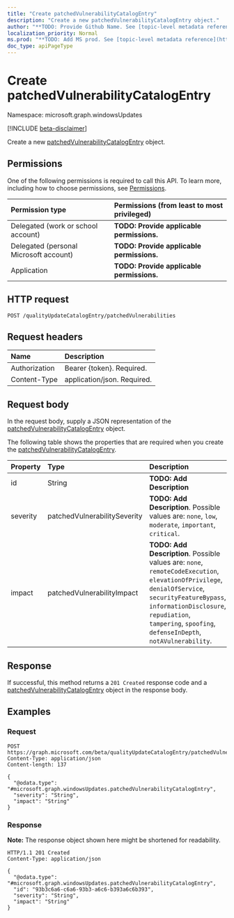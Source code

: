 ```yaml
---
title: "Create patchedVulnerabilityCatalogEntry"
description: "Create a new patchedVulnerabilityCatalogEntry object."
author: "**TODO: Provide Github Name. See [topic-level metadata reference](https://msgo.azurewebsites.net/add/document/guidelines/metadata.html#topic-level-metadata)**"
localization_priority: Normal
ms.prod: "**TODO: Add MS prod. See [topic-level metadata reference](https://msgo.azurewebsites.net/add/document/guidelines/metadata.html#topic-level-metadata)**"
doc_type: apiPageType
---
```


# Create patchedVulnerabilityCatalogEntry
Namespace: microsoft.graph.windowsUpdates

[!INCLUDE [beta-disclaimer](../../includes/beta-disclaimer.md)]

Create a new [patchedVulnerabilityCatalogEntry](../resources/windowsupdates-patchedvulnerabilitycatalogentry.md) object.

## Permissions
One of the following permissions is required to call this API. To learn more, including how to choose permissions, see [Permissions](/graph/permissions-reference).

|Permission type|Permissions (from least to most privileged)|
|:---|:---|
|Delegated (work or school account)|**TODO: Provide applicable permissions.**|
|Delegated (personal Microsoft account)|**TODO: Provide applicable permissions.**|
|Application|**TODO: Provide applicable permissions.**|

## HTTP request

<!-- {
  "blockType": "ignored"
}
-->
``` http
POST /qualityUpdateCatalogEntry/patchedVulnerabilities
```

## Request headers
|Name|Description|
|:---|:---|
|Authorization|Bearer {token}. Required.|
|Content-Type|application/json. Required.|

## Request body
In the request body, supply a JSON representation of the [patchedVulnerabilityCatalogEntry](../resources/windowsupdates-patchedvulnerabilitycatalogentry.md) object.

The following table shows the properties that are required when you create the [patchedVulnerabilityCatalogEntry](../resources/windowsupdates-patchedvulnerabilitycatalogentry.md).

|Property|Type|Description|
|:---|:---|:---|
|id|String|**TODO: Add Description**|
|severity|patchedVulnerabilitySeverity|**TODO: Add Description**. Possible values are: `none`, `low`, `moderate`, `important`, `critical`.|
|impact|patchedVulnerabilityImpact|**TODO: Add Description**. Possible values are: `none`, `remoteCodeExecution`, `elevationOfPrivilege`, `denialOfService`, `securityFeatureBypass`, `informationDisclosure`, `repudiation`, `tampering`, `spoofing`, `defenseInDepth`, `notAVulnerability`.|



## Response

If successful, this method returns a `201 Created` response code and a [patchedVulnerabilityCatalogEntry](../resources/windowsupdates-patchedvulnerabilitycatalogentry.md) object in the response body.

## Examples

### Request
<!-- {
  "blockType": "request",
  "name": "create_patchedvulnerabilitycatalogentry_from_"
}
-->
``` http
POST https://graph.microsoft.com/beta/qualityUpdateCatalogEntry/patchedVulnerabilities
Content-Type: application/json
Content-length: 137

{
  "@odata.type": "#microsoft.graph.windowsUpdates.patchedVulnerabilityCatalogEntry",
  "severity": "String",
  "impact": "String"
}
```


### Response
**Note:** The response object shown here might be shortened for readability.
<!-- {
  "blockType": "response",
  "truncated": true,
  "@odata.type": "microsoft.graph.windowsUpdates.patchedVulnerabilityCatalogEntry"
}
-->
``` http
HTTP/1.1 201 Created
Content-Type: application/json

{
  "@odata.type": "#microsoft.graph.windowsUpdates.patchedVulnerabilityCatalogEntry",
  "id": "93b3c6a6-c6a6-93b3-a6c6-b393a6c6b393",
  "severity": "String",
  "impact": "String"
}
```

